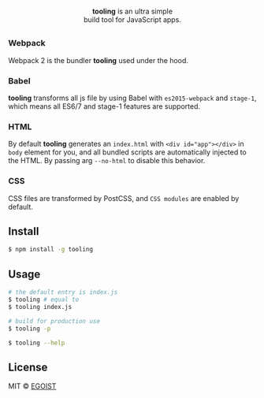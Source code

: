 <div align="center">
  <br><strong>tooling</strong> is an ultra simple<br> build tool for JavaScript apps.
</div>

<h2></h2>

### Webpack

Webpack 2 is the bundler **tooling** used under the hood.

### Babel

**tooling** transforms all js file by using Babel with `es2015-webpack` and `stage-1`, which means all ES6/7 and stage-1 features are supported.

### HTML

By default **tooling** generates an `index.html` with `<div id="app"></div>` in `body` element for you, and all bundled scripts are automatically injected to the HTML. By passing arg `--no-html` to disable this behavior.

### CSS

CSS files are transformed by PostCSS, and `CSS modules` are enabled by default.

## Install

```bash
$ npm install -g tooling
```

## Usage

```bash
# the default entry is index.js
$ tooling # equal to
$ tooling index.js

# build for production use
$ tooling -p

$ tooling --help
```

## License

MIT © [EGOIST](https://github.com/egoist)
